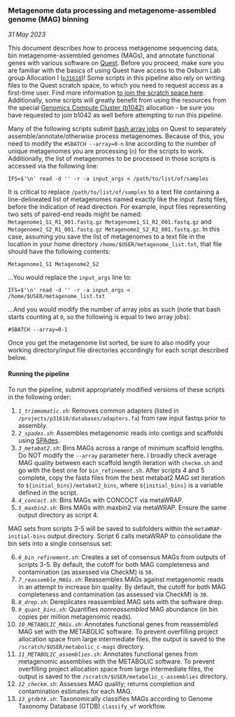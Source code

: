 ### Metagenome data processing and metagenome-assembled genome (MAG) binning

*31 May 2023*

This document describes how to process metagenome sequencing data, bin metagenome-assembled genomes (MAGs), and annotate functional genes with various software on [Quest](https://services.northwestern.edu/TDClient/30/Portal/KB/ArticleDet?ID=1542). Before you proceed, make sure you are familiar with the basics of using Quest have access to the Osburn Lab group Allocation I ([`p31618`](https://app.smartsheet.com/b/form/797775d810274db5889b5199c4260328))! Some scripts in this pipeline also rely on writing files to the Quest scratch space, to which you need to request access as a first-time user. Find more information [to join the scratch space here](https://sites.northwestern.edu/researchcomputing/2022/10/24/quest-global-scratch-space/). Additionally, some scripts will greatly benefit from using the resources from the special [Genomics Compute Cluster (b1042)](https://services.northwestern.edu/TDClient/30/Portal/KB/ArticleDet?ID=1669) allocation - be sure you have requested to join b1042 as well before attempting to run this pipeline.

Many of the following scripts submit [bash array jobs](https://services.northwestern.edu/TDClient/30/Portal/KB/ArticleDet?ID=1964#section-job-array) on Quest to separately assemble/annotate/otherwise process metagenomes. Because of this, you need to modify the `#SBATCH --array=0-n` line according to the number of unique metagenomes you are processing (`n`) for the scripts to work. Additionally, the list of metagenomes to be processed in those scripts is accessed via the following line:

`IFS=$'\n' read -d '' -r -a input_args < /path/to/list/of/samples`

It is critical to replace `/path/to/list/of/samples` to a text file containing a line-delineated list of metagenomes named exactly like the input .fastq files, before the indication of read direction. For example, input files representing two sets of paired-end reads might be named: `Metagenome1_S1_R1_001.fastq.gz Metagenome1_S1_R2_001.fastq.gz` and `Metagenome2_S2_R1_001.fastq.gz Metagenome2_S2_R2_001.fastq.gz`. In this case, assuming you save the list of metagenomes to a text file in the location in your home directory `/home/$USER/metagenome_list.txt`, that file should have the following contents:

`Metagenome1_S1
Metagenome2_S2` 

...You would replace the `input_args` line to:

`IFS=$'\n' read -d '' -r -a input_args < /home/$USER/metagenome_list.txt`

...And you would modify the number of array jobs as such (note that bash starts counting at `0`, so the following is equal to two array jobs):

`#SBATCH --array=0-1`

Once you get the metagenome list sorted, be sure to also modify your working directory/input file directories accordingly for each script described below.


#### Running the pipeline
To run the pipeline, submit appropriately modified versions of these scripts in the following order:

1. *`1_trimmomatic.sh`*: Removes common adapters (listed in `/projects/p31618/databases/adapters.fa`) from raw input fastqs prior to assembly.
2. *`2_spades.sh`*: Assembles metagenomic reads into contigs and scaffolds using [SPAdes](https://github.com/ablab/spades). 
3. *`3_metabat2.sh`*: Bins MAGs across a range of minimum scaffold lengths. Do NOT modify the `--array` parameter here. I broadly check average MAG quality between each scaffold length iteration with `checkm.sh` and go with the best one for `bin_refinement.sh`. After scripts 4 and 5 complete, copy the fasta files from the best metabat2 MAG set iteration to `${initial_bins}/metabat2_bins`, where `${initial_bins}` is a variable defined in the script. 
4. *`4_concoct.sh`*: Bins MAGs with CONCOCT via metaWRAP.
5. *`5_maxbin2.sh`*: Bins MAGs with maxbin2 via metaWRAP. Ensure the same output directory as script 4.

MAG sets from scripts 3-5 will be saved to subfolders within the `metaWRAP-initial-bins` output directory. Script 6 calls metaWRAP to consolidate the bin sets into a single consensus set:

6. *`6_bin_refinement.sh`*: Creates a set of consensus MAGs from outputs of scripts 3-5. By default, the cutoff for both MAG completeness and contamination (as assessed via CheckM) is `50`. 
7. *`7_reassemble_MAGs.sh`*: Reassembles MAGs against metagenomic reads in an attempt to increase bin quality. By default, the cutoff for both MAG completeness and contamination (as assessed via CheckM) is `30`. 
8. *`8_drep.sh`*: Dereplicates reassembled MAG sets with the software drep.
9. *`9_quant_bins.sh`*: Quantifies *nonreassembled* MAG abundance (in bin copies per million metagenomic reads).
10. *`10_METABOLIC_MAGs.sh`*: Annotates functional genes from reassembled MAG set with the METABOLIC software. To prevent overfilling project allocation space from large intermediate files, the output is saved to the `/scratch/$USER/metabolic_c-mags` directory.
11. *`11_METABOLIC_assemblies.sh`*: Annotates functional genes from metagenomic assemblies with the METABOLIC software. To prevent overfilling project allocation space from large intermediate files, the output is saved to the `/scratch/$USER/metabolic_c-assemblies` directory.
12. *`12_checkm.sh`*: Assesses MAG quality; returns completion and contamination estimates for each MAG.
13. *`13_gtdbtk.sh`*: Taxonomically classifies MAGs according to Genome Taxonomy Database (GTDB) `classify_wf` workflow.















